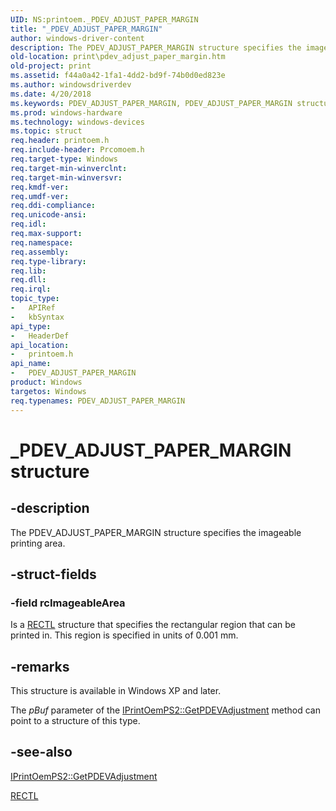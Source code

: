 ```yaml
---
UID: NS:printoem._PDEV_ADJUST_PAPER_MARGIN
title: "_PDEV_ADJUST_PAPER_MARGIN"
author: windows-driver-content
description: The PDEV_ADJUST_PAPER_MARGIN structure specifies the imageable printing area.
old-location: print\pdev_adjust_paper_margin.htm
old-project: print
ms.assetid: f44a0a42-1fa1-4dd2-bd9f-74b0d0ed823e
ms.author: windowsdriverdev
ms.date: 4/20/2018
ms.keywords: PDEV_ADJUST_PAPER_MARGIN, PDEV_ADJUST_PAPER_MARGIN structure [Print Devices], _PDEV_ADJUST_PAPER_MARGIN, print.pdev_adjust_paper_margin, print_unidrv-pscript_rendering_09d49312-b306-40c0-ad25-bc3669e8eedd.xml, printoem/PDEV_ADJUST_PAPER_MARGIN
ms.prod: windows-hardware
ms.technology: windows-devices
ms.topic: struct
req.header: printoem.h
req.include-header: Prcomoem.h
req.target-type: Windows
req.target-min-winverclnt: 
req.target-min-winversvr: 
req.kmdf-ver: 
req.umdf-ver: 
req.ddi-compliance: 
req.unicode-ansi: 
req.idl: 
req.max-support: 
req.namespace: 
req.assembly: 
req.type-library: 
req.lib: 
req.dll: 
req.irql: 
topic_type:
-	APIRef
-	kbSyntax
api_type:
-	HeaderDef
api_location:
-	printoem.h
api_name:
-	PDEV_ADJUST_PAPER_MARGIN
product: Windows
targetos: Windows
req.typenames: PDEV_ADJUST_PAPER_MARGIN
---
```


# _PDEV_ADJUST_PAPER_MARGIN structure


## -description


The PDEV_ADJUST_PAPER_MARGIN structure specifies the imageable printing area.


## -struct-fields




### -field rcImageableArea

Is a <a href="https://msdn.microsoft.com/library/windows/hardware/ff569236">RECTL</a> structure that specifies the rectangular region that can be printed in. This region is specified in units of 0.001 mm.


## -remarks



This structure is available in Windows XP and later. 

The <i>pBuf</i> parameter of the <a href="https://msdn.microsoft.com/library/windows/hardware/ff553189">IPrintOemPS2::GetPDEVAdjustment</a> method can point to a structure of this type.




## -see-also




<a href="https://msdn.microsoft.com/library/windows/hardware/ff553189">IPrintOemPS2::GetPDEVAdjustment</a>



<a href="https://msdn.microsoft.com/library/windows/hardware/ff569236">RECTL</a>
 

 

